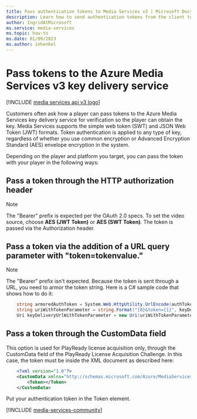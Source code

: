 ```yaml
---
title: Pass authentication tokens to Media Services v3 | Microsoft Docs
description: Learn how to send authentication tokens from the client to the Media Services v3 key delivery service
author: IngridAtMicrosoft
ms.service: media-services
ms.topic: how-to
ms.date: 01/09/2023
ms.author: inhenkel
---
```


# Pass tokens to the Azure Media Services v3 key delivery service

[!INCLUDE [media services api v3 logo](./includes/v3-hr.md)]

Customers often ask how a player can pass tokens to the Azure Media Services key delivery service for verification so the player can obtain the key. Media Services supports the simple web token (SWT) and JSON Web Token (JWT) formats. Token authentication is applied to any type of key, regardless of whether you use common encryption or Advanced Encryption Standard (AES) envelope encryption in the system.

 Depending on the player and platform you target, you can pass the token with your player in the following ways:

## Pass a token through the HTTP authorization header

> [!NOTE]
> The "Bearer" prefix is expected per the OAuth 2.0 specs. To set the video source, choose **AES (JWT Token)** or **AES (SWT Token)**. The token is passed via the Authorization header.

## Pass a token via the addition of a URL query parameter with "token=tokenvalue."

> [!NOTE]
> The "Bearer" prefix isn't expected. Because the token is sent through a URL, you need to armor the token string. Here is a C# sample code that shows how to do it:

```csharp
    string armoredAuthToken = System.Web.HttpUtility.UrlEncode(authToken);
    string uriWithTokenParameter = string.Format("{0}&token={1}", keyDeliveryServiceUri.AbsoluteUri, armoredAuthToken);
    Uri keyDeliveryUrlWithTokenParameter = new Uri(uriWithTokenParameter);
```

## Pass a token through the CustomData field

This option is used for PlayReady license acquisition only, through the CustomData field of the PlayReady License Acquisition Challenge. In this case, the token must be inside the XML document as described here:

```xml
    <?xml version="1.0"?>
    <CustomData xmlns="http://schemas.microsoft.com/Azure/MediaServices/KeyDelivery/PlayReadyCustomData/v1">
        <Token></Token>
    </CustomData>
```

Put your authentication token in the Token element.

[!INCLUDE [media-services-community](includes/media-services-community.md)]
